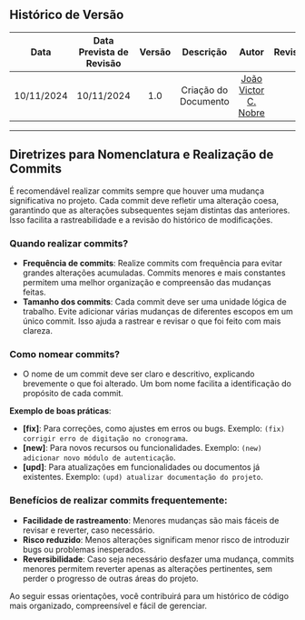 
## Histórico de Versão

|    Data    | Data Prevista de Revisão | Versão |          Descrição           |                   Autor                    |                Revisor                 |
| :--------: | :----------------------: | :----: | :--------------------------: | :----------------------------------------: | :------------------------------------: |
| 10/11/2024 |        10/11/2024        |  1.0   |     Criação do Documento     |  [João Victor C. Nobre](https://github.com/Gam13)   |                                      |

---

## Diretrizes para Nomenclatura e Realização de Commits

É recomendável realizar commits sempre que houver uma mudança significativa no projeto. Cada commit deve refletir uma alteração coesa, garantindo que as alterações subsequentes sejam distintas das anteriores. Isso facilita a rastreabilidade e a revisão do histórico de modificações.

### Quando realizar commits?
- **Frequência de commits**: Realize commits com frequência para evitar grandes alterações acumuladas. Commits menores e mais constantes permitem uma melhor organização e compreensão das mudanças feitas.
- **Tamanho dos commits**: Cada commit deve ser uma unidade lógica de trabalho. Evite adicionar várias mudanças de diferentes escopos em um único commit. Isso ajuda a rastrear e revisar o que foi feito com mais clareza.

### Como nomear commits?
- O nome de um commit deve ser claro e descritivo, explicando brevemente o que foi alterado. Um bom nome facilita a identificação do propósito de cada commit.

**Exemplo de boas práticas**:
- **[fix]**: Para correções, como ajustes em erros ou bugs. Exemplo: `(fix) corrigir erro de digitação no cronograma`.
- **[new]**: Para novos recursos ou funcionalidades. Exemplo: `(new) adicionar novo módulo de autenticação`.
- **[upd]**: Para atualizações em funcionalidades ou documentos já existentes. Exemplo: `(upd) atualizar documentação do projeto`.

### Benefícios de realizar commits frequentemente:
- **Facilidade de rastreamento**: Menores mudanças são mais fáceis de revisar e reverter, caso necessário.
- **Risco reduzido**: Menos alterações significam menor risco de introduzir bugs ou problemas inesperados.
- **Reversibilidade**: Caso seja necessário desfazer uma mudança, commits menores permitem reverter apenas as alterações pertinentes, sem perder o progresso de outras áreas do projeto.

Ao seguir essas orientações, você contribuirá para um histórico de código mais organizado, compreensível e fácil de gerenciar.
